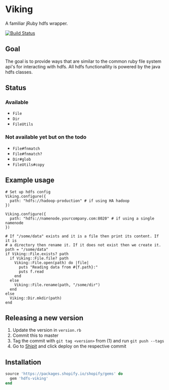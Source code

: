 # Viking

A familiar jRuby hdfs wrapper.

[![Build Status](https://travis-ci.org/tyro89/Viking.png?branch=master)](https://travis-ci.org/tyro89/Viking)

## Goal

The goal is to provide ways that are similar to the common ruby file system
api's for interacting with hdfs. All hdfs functionallity is powered by the java
hdfs classes.

## Status

### Available

 - `File`
 - `Dir`
 - `FileUtils`

### Not available yet but on the todo

 - `File#fnmatch`
 - `File#fnmatch?`
 - `Dir#glob`
 - `FileUtils#copy`

## Example usage

    # Set up hdfs config
    Viking.configure({
      path: "hdfs://hadoop-production" # if using HA hadoop
    })

    Viking.configure({
      path: "hdfs://namenode.yourcompany.com:8020" # if using a single namenode
    })

    # If "/some/data" exists and it is a file then print its content. If it is
    # a directory then rename it. If it does not exist then we create it.
    path = "/some/data"
    if Viking::File.exists? path
      if Viking::File.file? path
        Viking::File.open(path) do |file|
          puts "Reading data from #{f.path}:"
          puts f.read
        end
      else
        Viking::File.rename(path, "/some/dir")
      end
    else
      Viking::Dir.mkdir(path)
    end

Releasing a new version
-----------------------

1. Update the version in `version.rb`
2. Commit this to master
3. Tag the commit with `git tag <version>` from (1) and run `git push --tags`
4. Go to [Shipit](https://shipit.shopify.io/shopify/Viking/production) and click deploy on the respective commit

Installation
---

```ruby
source 'https://packages.shopify.io/shopify/gems' do
  gem 'hdfs-viking'
end
```
